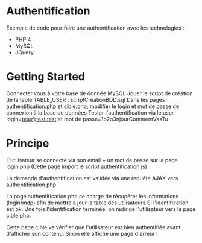 # Authentification
Exemple de code pour faire une authentification avec les technologies :
- PHP 4
- MySQL
- JQuery

# Getting Started

Connecter vous à votre base de donnée MySQL
Jouer le script de création de la table TABLE_USER : scriptCreationBDD.sql
Dans les pages authentification.php et cible.php, modifier le login et mot de passe de connexion à la base de données 
Tester l'authentification via le user login=test@test.test et mot de passe=1b2o3njourCommentVasTu

# Principe

L'utilisateur se connecte via son email + un mot de passe sur la page login.php
(Cette page import le script authentification.js)

La demande d'authentification est validée via une requête AJAX vers authentification.php

La page authentification.php se charge de récupérer les informations (login/mdp) afin de mettre à jour la table des utilisateurs SI l'identification est ok.
Une fois l'identification terminée, on redirige l'utilisateur vers la page cible.php.

Cette page cible va vérifier que l'utilisateur est bien authentifiée avant d'afficher son contenu. Sinon elle affiche une page d'erreur !
